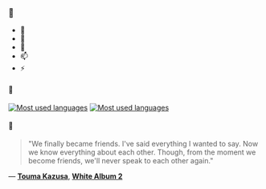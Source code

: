 ### 👋

- 🔭
- 🌱
- 💬
- 📫
- ⚡

#### 🧏

[![Most used languages](https://github-readme-stats-aynah.vercel.app/api/top-langs/?username=aynh&theme=solarized-dark&langs_count=6&layout=compact&hide_title=true)](https://github.com/anuraghazra/github-readme-stats#gh-dark-mode-only)
[![Most used languages](https://github-readme-stats-aynah.vercel.app/api/top-langs/?username=aynh&theme=solarized-light&langs_count=6&layout=compact&hide_title=true)](https://github.com/anuraghazra/github-readme-stats#gh-light-mode-only)

#### 💬

> "We finally became friends. I've said everything I wanted to say. Now we know everything about each other. Though, from the moment we become friends, we'll never speak to each other again."

&mdash; [**Touma Kazusa**](https://myanimelist.net/character.php?q=Touma%20Kazusa&cat=character), [**White Album 2**](https://myanimelist.net/search/all?q=White%20Album%202&cat=all)
